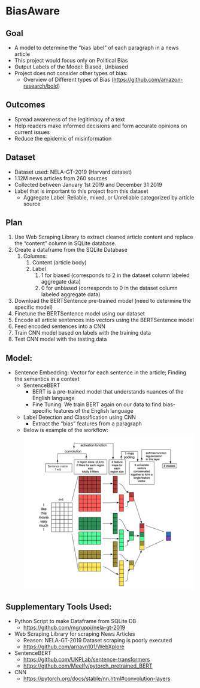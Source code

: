 # BiasAware

## Goal
* A model to determine the “bias label” of each paragraph in a news article
* This project would focus only on Political Bias 
* Output Labels of the Model: Biased, Unbiased
* Project does not consider other types of bias:
  * Overview of Different types of Bias (https://github.com/amazon-research/bold)
  
## Outcomes 
* Spread awareness of the legitimacy of a text 
* Help readers make informed decisions and form accurate opinions on current issues
* Reduce the epidemic of misinformation

## Dataset
* Dataset used: NELA-GT-2019 (Harvard dataset)
* 1.12M news articles from 260 sources 
* Collected between January 1st 2019 and December 31 2019 
* Label that is important to this project from this dataset
  * Aggregate Label: Reliable, mixed, or Unreliable categorized by article source

## Plan
1) Use Web Scraping Library to extract cleaned article content and replace the “content” column in SQLite database. 
2) Create a dataframe from the SQLite Database 
   1) Columns:
      1) Content (article body)
      2) Label 
         1) 1 for biased (corresponds to 2 in the dataset column labeled aggregate data)
         2) 0 for unbiased (corresponds to 0 in the dataset column labeled aggregate data)
3) Download the BERTSentence pre-trained model (need to determine the specific model)
4) Finetune the BERTSentence model using our dataset 
5) Encode all article sentences into vectors using the BERTSentence model 
6) Feed encoded sentences into a CNN 
7) Train CNN model based on labels with the training data 
8) Test CNN model with the testing data

## Model:
* Sentence Embedding: Vector for each sentence in the article; Finding the semantics in a context
  * SentenceBERT 
    * BERT is a pre-trained model that understands nuances of the English language 
    * Fine Tuning: We train BERT again on our data to find bias-specific features of the English language 
  * Label Detection and Classification using CNN 
    * Extract the “bias” features from a paragraph
  * Below is example of the workflow:
    ![Model Workflow](pictures/model_image.png) 

## Supplementary Tools Used:
* Python Script to make Dataframe from SQLite DB
  * https://github.com/mgruppi/nela-gt-2019 
* Web Scraping Library for scraping News Articles
  * Reason: NELA-GT-2019 Dataset scraping is poorly executed
  * https://github.com/arnavn101/WebXplore
* SentenceBERT
  * https://github.com/UKPLab/sentence-transformers 
  * https://github.com/Meelfy/pytorch_pretrained_BERT 
* CNN
  * https://pytorch.org/docs/stable/nn.html#convolution-layers 